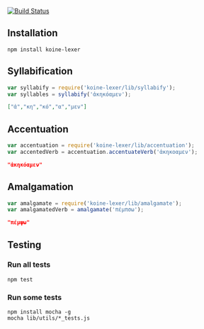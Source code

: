 [![Build Status](https://travis-ci.org/aaronshaf/koine-lexer.png?branch=master)](https://travis-ci.org/aaronshaf/koine-lexer)
## Installation

```
npm install koine-lexer
```

## Syllabification

```javascript
var syllabify = require('koine-lexer/lib/syllabify');
var syllables = syllabify('ἀκηκόαμεν');
```

```json
["ἀ","κη","κό","α","μεν"]
```

## Accentuation

```javascript
var accentuation = require('koine-lexer/lib/accentuation');
var accentedVerb = accentuation.accentuateVerb('ἀκηκοαμεν');
```

```json
"ἀκηκόαμεν"
```

## Amalgamation

```javascript
var amalgamate = require('koine-lexer/lib/amalgamate');
var amalgamatedVerb = amalgamate('πέμπσω');
```

```json
"πέμψω"
```

## Testing

### Run all tests

```
npm test
```

### Run some tests

```
npm install mocha -g
mocha lib/utils/*_tests.js
```
